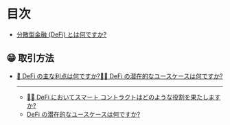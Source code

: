 <h1>目次</h1>
<ul>
<li><a href="README.md">分散型金融 (DeFi) とは何ですか?</a></li>
</ul>
<h2>😁 取引方法</h2>
<ul>
<li><a href="how-to-trade/defi-de-zhu-yao-you-shi-shi-shi-mo.md">👭 DeFi の主な利点は何ですか?</a></リ＞
<li><a href="how-to-trade/defi-you-na-xie-qian-zai-yong-li.md">🧑🎨 DeFi の潜在的なユースケースは何ですか?</a></リ＞
</ul>
<hr />
<ul>
<li><a href="zhi-neng-he-yue-zai-defi-zhong-ban-yan-shi-mo-jiao-se.md">👩🏫 DeFi においてスマート コントラクトはどのような役割を果たしますか?</ a></li>
<li><a href="defi-you-na-xie-qian-zai-yong-li.md">DeFi の潜在的なユースケースは何ですか?</a></li>
</ul>